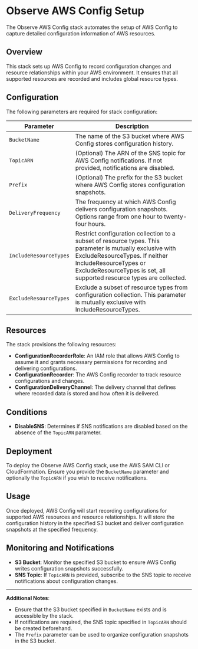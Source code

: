 # Observe AWS Config Setup

The Observe AWS Config stack automates the setup of AWS Config to capture detailed configuration information of AWS resources.

## Overview

This stack sets up AWS Config to record configuration changes and resource relationships within your AWS environment. It ensures that all supported resources are recorded and includes global resource types.

## Configuration

The following parameters are required for stack configuration:

| Parameter           | Description |
|---------------------|-------------|
| `BucketName`        | The name of the S3 bucket where AWS Config stores configuration history. |
| `TopicARN`          | (Optional) The ARN of the SNS topic for AWS Config notifications. If not provided, notifications are disabled. |
| `Prefix`            | (Optional) The prefix for the S3 bucket where AWS Config stores configuration snapshots. |
| `DeliveryFrequency` | The frequency at which AWS Config delivers configuration snapshots. Options range from one hour to twenty-four hours. |
| `IncludeResourceTypes` | Restrict configuration collection to a subset of resource types. This parameter is mutually exclusive with ExcludeResourceTypes. If neither IncludeResourceTypes or ExcludeResourceTypes is set, all supported resource types are collected. |
| `ExcludeResourceTypes` | Exclude a subset of resource types from configuration collection. This parameter is mutually exclusive with IncludeResourceTypes. |

## Resources

The stack provisions the following resources:

- **ConfigurationRecorderRole**: An IAM role that allows AWS Config to assume it and grants necessary permissions for recording and delivering configurations.
- **ConfigurationRecorder**: The AWS Config recorder to track resource configurations and changes.
- **ConfigurationDeliveryChannel**: The delivery channel that defines where recorded data is stored and how often it is delivered.

## Conditions

- **DisableSNS**: Determines if SNS notifications are disabled based on the absence of the `TopicARN` parameter.

## Deployment

To deploy the Observe AWS Config stack, use the AWS SAM CLI or CloudFormation. Ensure you provide the `BucketName` parameter and optionally the `TopicARN` if you wish to receive notifications.

## Usage

Once deployed, AWS Config will start recording configurations for supported AWS resources and resource relationships. It will store the configuration history in the specified S3 bucket and deliver configuration snapshots at the specified frequency.

## Monitoring and Notifications

- **S3 Bucket**: Monitor the specified S3 bucket to ensure AWS Config writes configuration snapshots successfully.
- **SNS Topic**: If `TopicARN` is provided, subscribe to the SNS topic to receive notifications about configuration changes.

---

**Additional Notes**:

- Ensure that the S3 bucket specified in `BucketName` exists and is accessible by the stack.
- If notifications are required, the SNS topic specified in `TopicARN` should be created beforehand.
- The `Prefix` parameter can be used to organize configuration snapshots in the S3 bucket.
